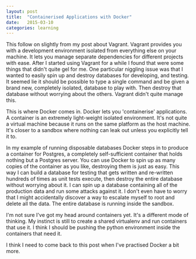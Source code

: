 ```yaml
---
layout: post
title:  "Containerised Applications with Docker"
date:   2015-03-10
categories: learning
---
```


This follow on slightly from my post about Vagrant. Vagrant provides you with a development environment isolated from everything else on your machine. It lets you manage separate dependencies for different projects with ease. After I started using Vagrant for a while I found that were some things that didn't quite gel for me. One particular niggling issue was that I wanted to easily spin up and destroy databases for developing, and testing. It seemed lie it should be possible to type a single command and be given a brand new, completely isolated, database to play with. Then destroy that database without worrying about the others. Vagrant didn't quite manage this.

This is where Docker comes in. Docker lets you 'containerise' applications. A container is an extremely light-weight isolated environment. It's not quite a virtual machine because it runs on the same platform as the host machine. It's closer to a sandbox where nothing can leak out unless you explicitly tell it to.

In my example of running disposable databases Docker steps in to produce a container for Postgres, a completely self-sufficient container that holds nothing but a Postgres server. You can use Docker to spin up as many copies of the container as you like, destroying them is just as easy. This way I can build a database for testing that gets written and re-written hundreds of times as unit tests execute, then destroy the entire database without worrying about it. I can spin up a database containing all of the production data and run some attacks against it. I don't even have to worry that I might accidentally discover a way to escalate myself to root and delete all the data. The entire database is running inside the sandbox.

I'm not sure I've got my head around containers yet. It's a different mode of thinking. My instinct is still to create a shared virtualenv and run containers that use it. I think I should be pushing the python environment inside the containers that need it.

I think I need to come back to this post when I've practised Docker a bit more.
